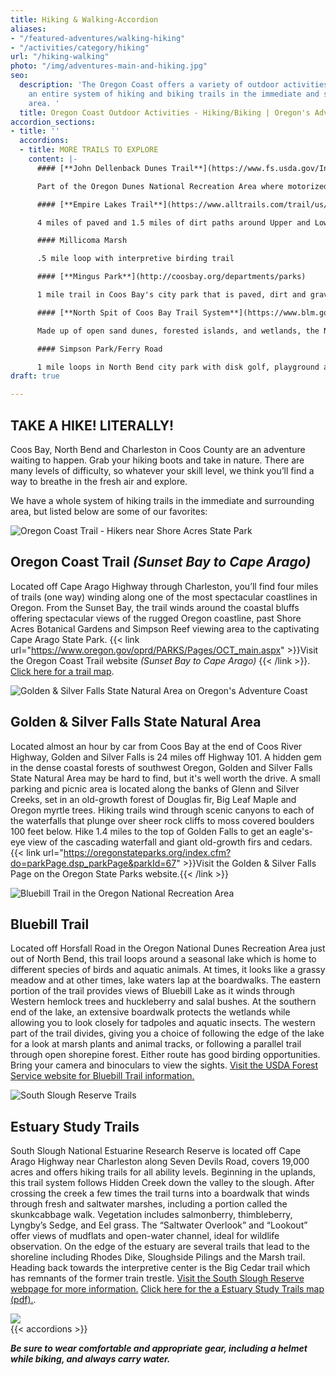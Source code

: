 ```yaml
---
title: Hiking & Walking-Accordion
aliases:
- "/featured-adventures/walking-hiking"
- "/activities/category/hiking"
url: "/hiking-walking"
photo: "/img/adventures-main-and-hiking.jpg"
seo:
  description: 'The Oregon Coast offers a variety of outdoor activities including
    an entire system of hiking and biking trails in the immediate and surrounding
    area. '
  title: Oregon Coast Outdoor Activities - Hiking/Biking | Oregon's Adventure Coast
accordion_sections:
- title: ''
  accordions:
  - title: MORE TRAILS TO EXPLORE
    content: |-
      #### [**John Dellenback Dunes Trail**](https://www.fs.usda.gov/Internet/FSE_DOCUMENTS/stelprdb5427142.pdf)

      Part of the Oregon Dunes National Recreation Area where motorized vehicles are prohibited. 2.7 Miles of the Dellenback trail leads to the beach, but the hike will seem longer as hikers are walking on soft, open sand.  There is also an easier interpretive loop hike.

      #### [**Empire Lakes Trail**](https://www.alltrails.com/trail/us/oregon/lower-empire-lake-loop)

      4 miles of paved and 1.5 miles of dirt paths around Upper and Lower Empire Lakes in Coos Bay.

      #### Millicoma Marsh

      .5 mile loop with interpretive birding trail

      #### [**Mingus Park**](http://coosbay.org/departments/parks)

      1 mile trail in Coos Bay's city park that is paved, dirt and gravel, includes a secluded Zen garden, a Japanese inspired bridge over the pond in the middle of park, and an outdoor stage for musical events.

      #### [**North Spit of Coos Bay Trail System**](https://www.blm.gov/visit/north-spit)

      Made up of open sand dunes, forested islands, and wetlands, the North Spit of Coos Bay is at the southern-most end of a series of sand dunes extending along the Oregon coastline from Florence to Coos Bay. There are 10 miles of hiking/horse trails, sand driving roads, an undeveloped staging area and miles of beach waiting for you to explore. The North Spit of Coos Bay is home to the threatened western snowy plover. From March 15 to September 15 each year, access restrictions are in place on the dry sand along the ocean shore to protect the nesting birds.

      #### Simpson Park/Ferry Road

      1 mile loops in North Bend city park with disk golf, playground and other amenities.
draft: true

---
```

## TAKE A HIKE! LITERALLY!

Coos Bay, North Bend and Charleston in Coos County are an adventure waiting to happen. Grab your hiking boots and take in nature. There are many levels of difficulty, so whatever your skill level, we think you’ll find a way to breathe in the fresh air and explore.

We have a whole system of hiking trails in the immediate and surrounding area, but listed below are some of our favorites:

![Oregon Coast Trail - Hikers near Shore Acres State Park](/img/hiking-shore-acres-kids.jpg)

## Oregon Coast Trail _(Sunset Bay to Cape Arago)_

Located off Cape Arago Highway through Charleston, you’ll find four miles of trails (one way) winding along one of the most spectacular coastlines in Oregon. From the Sunset Bay, the trail winds around the coastal bluffs offering spectacular views of the rugged Oregon coastline, past Shore Acres Botanical Gardens and Simpson Reef viewing area to the captivating Cape Arago State Park. {{< link url="https://www.oregon.gov/oprd/PARKS/Pages/OCT_main.aspx" >}}Visit the Oregon Coast Trail website _(Sunset Bay to Cape Arago)_ {{< /link >}}.  [Click here for a trail map](https://www.oregon.gov/oprd/PARKS/docs/OCT_g.pdf).

<div class="margin-50px-top"></div>

![Golden & Silver Falls State Natural Area on Oregon's Adventure Coast](/img/hiking-falls-woman-dog.jpg)

## Golden & Silver Falls State Natural Area

Located almost an hour by car from Coos Bay at the end of Coos River Highway, Golden and Silver Falls is 24 miles off Highway 101. A hidden gem in the dense coastal forests of southwest Oregon, Golden and Silver Falls State Natural Area may be hard to find, but it's well worth the drive. A small parking and picnic area is located along the banks of Glenn and Silver Creeks, set in an old-growth forest of Douglas fir, Big Leaf Maple and Oregon myrtle trees. Hiking trails wind through scenic canyons to each of the waterfalls that plunge over sheer rock cliffs to moss covered boulders 100 feet below. Hike 1.4 miles to the top of Golden Falls to get an eagle's-eye view of the cascading waterfall and giant old-growth firs and cedars. {{< link url="https://oregonstateparks.org/index.cfm?do=parkPage.dsp_parkPage&parkId=67" >}}Visit the Golden & Silver Falls Page on the Oregon State Parks website.{{< /link >}}

<div class="margin-50px-top"></div>

![Bluebill Trail in the Oregon National Recreation Area](/img/hiking-bluebill-trail.jpg)

## Bluebill Trail

Located off Horsfall Road in the Oregon National Dunes Recreation Area just out of North Bend, this trail loops around a seasonal lake which is home to different species of birds and aquatic animals. At times, it looks like a grassy meadow and at other times, lake waters lap at the boardwalks. The eastern portion of the trail provides views of Bluebill Lake as it winds through Western hemlock trees and huckleberry and salal bushes. At the southern end of the lake, an extensive boardwalk protects the wetlands while allowing you to look closely for tadpoles and aquatic insects. The western part of the trail divides, giving you a choice of following the edge of the lake for a look at marsh plants and animal tracks, or following a parallel trail through open shorepine forest. Either route has good birding opportunities. Bring your camera and binoculars to view the sights. [Visit the USDA Forest Service website for Bluebill Trail information.](https://www.fs.usda.gov/recarea/siuslaw/recarea/?recid=42649)

<div class="margin-50px-top"></div>

![South Slough Reserve Trails](/img/hiking-boardwalk-field.jpg)

## Estuary Study Trails

South Slough National Estuarine Research Reserve is located off Cape Arago Highway near Charleston along Seven Devils Road, covers 19,000 acres and offers hiking trails for all ability levels. Beginning in the uplands,  this trail system follows Hidden Creek down the valley to the slough.  After crossing the creek a few times the trail turns into a boardwalk that winds through fresh and saltwater marshes, including a portion called the skunkcabbage walk.  Vegetation includes salmonberry, thimbleberry, Lyngby’s Sedge, and Eel grass.  The “Saltwater Overlook” and “Lookout” offer views of mudflats and open-water channel, ideal for wildlife observation.  On the edge of the estuary are several trails that lead to the shoreline including Rhodes Dike, Sloughside Pilings and the Marsh trail.  Heading back towards the interpretive center is the Big Cedar trail which has remnants of the former train trestle. [Visit the South Slough Reserve webpage for more information.](https://www.oregon.gov/DSL/SS/Pages/About.aspx) [Click here for the a Estuary Study Trails map (pdf).](https://www.oregon.gov/dsl/SS/Documents/south_slough_brochure_0415.pdf).

![](/img/hiking-dunes-alt.jpg)  
{{< accordions >}}

**_Be sure to wear comfortable and appropriate gear, including a helmet while biking, and always carry water._**